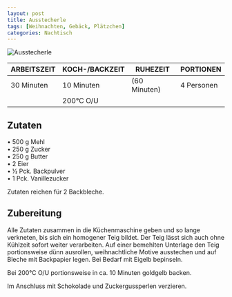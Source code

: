 ```yaml
---
layout: post
title: Ausstecherle
tags: [Weihnachten, Gebäck, Plätzchen]
categories: Nachtisch
---
```



![Ausstecherle](/assets/images/Ausstecherle.jpg)

| ARBEITSZEIT | KOCH-/BACKZEIT | RUHEZEIT | PORTIONEN |
|--------------|--------------|--------------|--------------|
| 30 Minuten | 10 Minuten | (60 Minuten) | 4 Personen |
|| 200°C O/U |||

## Zutaten
•	500 g Mehl  
•	250 g Zucker  
•	250 g Butter  
•	2 Eier  
•	½ Pck. Backpulver  
•	1 Pck. Vanillezucker    

Zutaten reichen für 2 Backbleche.


## Zubereitung
Alle Zutaten zusammen in die Küchenmaschine geben und so lange verkneten, bis sich ein homogener Teig bildet. 
Der Teig lässt sich auch ohne Kühlzeit sofort weiter verarbeiten. 
Auf einer bemehlten Unterlage den Teig portionsweise dünn ausrollen, weihnachtliche Motive ausstechen und auf Bleche mit Backpapier legen.
Bei Bedarf mit Eigelb bepinseln. 

Bei 200°C O/U portionsweise in ca. 10 Minuten goldgelb backen. 

Im Anschluss mit Schokolade und Zuckergussperlen verzieren. 

    
